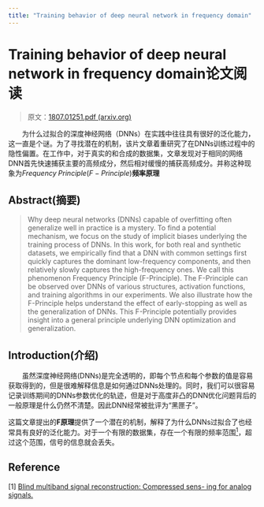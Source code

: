 ```yaml
---
title: "Training behavior of deep neural network in frequency domain"
---
```


# Training behavior of deep neural network in frequency domain论文阅读

> 原文：[1807.01251.pdf (arxiv.org)](https://arxiv.org/pdf/1807.01251.pdf)

&emsp;&emsp;为什么过拟合的深度神经网络（DNNs）在实践中往往具有很好的泛化能力，这一直是个谜。为了寻找潜在的机制，该片文章着重研究了在DNNs训练过程中的隐性偏置。在工作中，对于真实的和合成的数据集，文章发现对于相同的网络DNN首先快速捕获主要的高频成分，然后相对缓慢的捕获高频成分。并称这种现象为$Frequency\; Principle(F-Principle)$**频率原理**

## Abstract(摘要)

> Why deep neural networks (DNNs) capable of overfitting often generalize well in practice is a mystery. To find a potential mechanism, we focus on the study of implicit biases underlying the training process of DNNs. In this work, for both real and synthetic datasets, we empirically find that a DNN with common settings first quickly captures the dominant low-frequency components, and then relatively slowly captures the high-frequency ones. We call this phenomenon Frequency Principle (F-Principle). The F-Principle can be observed over DNNs of various structures, activation functions, and training algorithms in our experiments. We also illustrate how the F-Principle helps understand the effect of early-stopping as well as the generalization of DNNs. This F-Principle potentially provides insight into a general principle underlying DNN optimization and generalization.

## Introduction(介绍)

&emsp;&emsp;虽然深度神经网络(DNNs)是完全透明的，即每个节点和每个参数的值是容易获取得到的，但是很难解释信息是如何通过DNNs处理的。同时，我们可以很容易记录训练期间的DNNs参数优化的轨迹，但是对于高度非凸的DNN优化问题背后的一般原理是什么仍然不清楚。因此DNN经常被批评为“黑匣子”。

​		这篇文章提出的**F原理**提供了一个潜在的机制，解释了为什么DNNs过拟合了也经常具有良好的泛化能力。对于一个有限的数据集，存在一个有限的频率范围[<sup>1</sup>](#reference)，超过这个范围，信号的信息就会丢失。



## Reference

[1] [Blind multiband signal reconstruction: Compressed sens- ing for analog signals.](https://sci-hub.se/10.1063/1.4899204)

